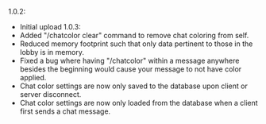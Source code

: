 1.0.2:
- Initial upload
1.0.3:
- Added "/chatcolor clear" command to remove chat coloring from self.
- Reduced memory footprint such that only data pertinent to those in the lobby is in memory.
- Fixed a bug where having "/chatcolor" within a message anywhere besides the beginning would cause your message to not have color applied.
- Chat color settings are now only saved to the database upon client or server disconnect.
- Chat color settings are now only loaded from the database when a client first sends a chat message.